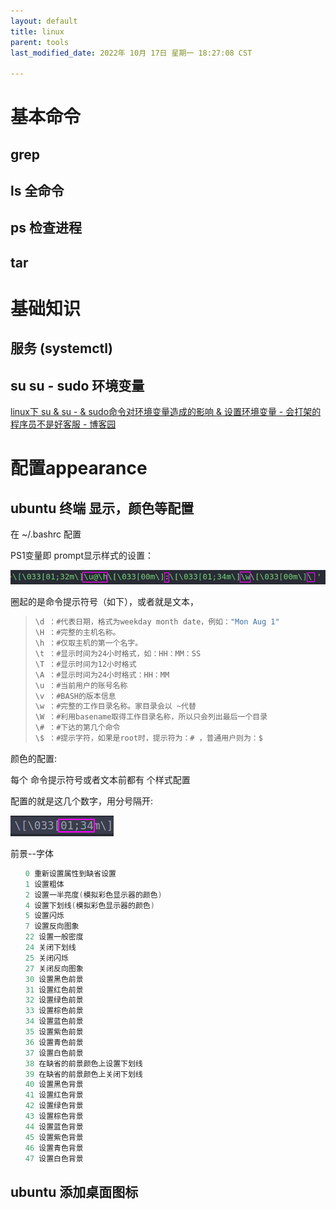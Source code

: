 ```yaml
---
layout: default
title: linux
parent: tools
last_modified_date: 2022年 10月 17日 星期一 18:27:08 CST

---
```


# 基本命令

## grep

## ls 全命令

## ps 检查进程

## tar

# 基础知识

## 服务 (systemctl)

## su su - sudo 环境变量

[linux下 su &amp; su - &amp; sudo命令对环境变量造成的影响 &amp; 设置环境变量 - 会打架的程序员不是好客服 - 博客园](https://www.cnblogs.com/doggod/p/13391811.html#:~:text=%E4%BD%BF%E7%94%A8su%E4%B8%8D%E5%8A%A0%E4%BB%BB%E4%BD%95%E5%8F%82%E6%95%B0%EF%BC%8C%E9%BB%98%E8%AE%A4%E6%98%AF%E5%88%87%E6%8D%A2%E5%88%B0root%E7%94%A8%E6%88%B7%EF%BC%8C%E4%B8%8D%E5%8F%98%E7%8E%AF%E5%A2%83%E5%8F%98%E9%87%8F%20%E4%BD%BF%E7%94%A8su,%E2%80%93%20%E6%99%AE%E9%80%9A%E7%94%A8%E6%88%B7%E5%88%87%E6%8D%A2%E5%88%B0root%E7%94%A8%E6%88%B7%EF%BC%8C%E6%94%B9%E5%8F%98%E7%8E%AF%E5%A2%83%E5%8F%98%E9%87%8F)

# 配置appearance

## ubuntu 终端 显示，颜色等配置

在 ~/.bashrc 配置

PS1变量即 prompt显示样式的设置：

![](../../docimgs/linux_imgs/2022-10-21-17-42-36-image.png)

圈起的是命令提示符号（如下），或者就是文本，

> ```objectivec
> \d ：#代表日期，格式为weekday month date，例如："Mon Aug 1"   
> \H ：#完整的主机名称。   
> \h ：#仅取主机的第一个名字。 
> \t ：#显示时间为24小时格式，如：HH：MM：SS   
> \T ：#显示时间为12小时格式   
> \A ：#显示时间为24小时格式：HH：MM   
> \u ：#当前用户的账号名称   
> \v ：#BASH的版本信息   
> \w ：#完整的工作目录名称。家目录会以 ~代替   
> \W ：#利用basename取得工作目录名称，所以只会列出最后一个目录 
> \# ：#下达的第几个命令   
> \$ ：#提示字符，如果是root时，提示符为：# ，普通用户则为：$  
> ```

颜色的配置:

每个 命令提示符号或者文本前都有 个样式配置 

配置的就是这几个数字，用分号隔开:

![](../../docimgs/linux_imgs/2022-10-21-17-53-07-image.png)

前景--字体

```cpp
　　0 重新设置属性到缺省设置     
　　1 设置粗体
　　2 设置一半亮度(模拟彩色显示器的颜色)
　　4 设置下划线(模拟彩色显示器的颜色)
　　5 设置闪烁
　　7 设置反向图象
　　22 设置一般密度
　　24 关闭下划线
　　25 关闭闪烁
　　27 关闭反向图象
　　30 设置黑色前景
　　31 设置红色前景
　　32 设置绿色前景
　　33 设置棕色前景
　　34 设置蓝色前景
　　35 设置紫色前景
　　36 设置青色前景
　　37 设置白色前景
　　38 在缺省的前景颜色上设置下划线
　　39 在缺省的前景颜色上关闭下划线
　　40 设置黑色背景
　　41 设置红色背景
　　42 设置绿色背景
　　43 设置棕色背景
　　44 设置蓝色背景
　　45 设置紫色背景
　　46 设置青色背景
　　47 设置白色背景
```

## ubuntu 添加桌面图标
